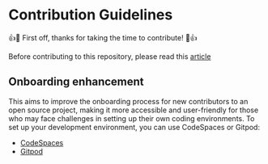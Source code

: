# Contribution Guidelines
:+1::tada: First off, thanks for taking the time to contribute! :tada::+1:

Before contributing to this repository, please read this [article](https://hashnode.com/post/clneirt08000309ihcpx41vxs) 

## Onboarding enhancement

This aims to improve the onboarding process for new contributors to an open source project, making it more accessible and user-friendly for those who may face challenges in setting up their own coding environments.
To set up your development environment, you can use CodeSpaces or Gitpod:
- [CodeSpaces](https://github.com/features/codespaces)
- [Gitpod](https://www.gitpod.io/)